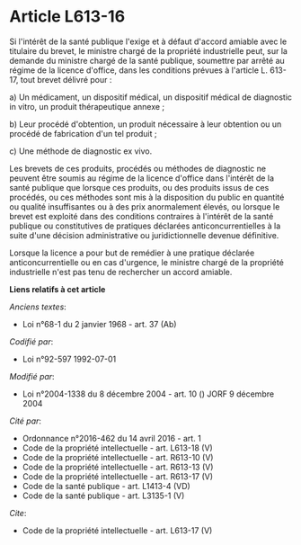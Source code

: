 # Article L613-16

Si l'intérêt de la santé publique l'exige et à défaut d'accord amiable avec le titulaire du brevet, le ministre chargé de la
propriété industrielle peut, sur la demande du ministre chargé de la santé publique, soumettre par arrêté au régime de la
licence d'office, dans les conditions prévues à l'article L. 613-17, tout brevet délivré pour : 

a) Un médicament, un dispositif médical, un dispositif médical de diagnostic in vitro, un produit thérapeutique annexe ; 

b) Leur procédé d'obtention, un produit nécessaire à leur obtention ou un procédé de fabrication d'un tel produit ; 

c) Une méthode de diagnostic ex vivo. 

Les brevets de ces produits, procédés ou méthodes de diagnostic ne peuvent être soumis au régime de la licence d'office dans
l'intérêt de la santé publique que lorsque ces produits, ou des produits issus de ces procédés, ou ces méthodes sont mis à la
disposition du public en quantité ou qualité insuffisantes ou à des prix anormalement élevés, ou lorsque le brevet est
exploité dans des conditions contraires à l'intérêt de la santé publique ou constitutives de pratiques déclarées
anticoncurrentielles à la suite d'une décision administrative ou juridictionnelle devenue définitive. 

Lorsque la licence a pour but de remédier à une pratique déclarée anticoncurrentielle ou en cas d'urgence, le ministre chargé
de la propriété industrielle n'est pas tenu de rechercher un accord amiable.

**Liens relatifs à cet article**

_Anciens textes_:

  - Loi n°68-1 du 2 janvier 1968 - art. 37 (Ab)

_Codifié par_:

  - Loi n°92-597 1992-07-01

_Modifié par_:

  - Loi n°2004-1338 du 8 décembre 2004 - art. 10 () JORF 9 décembre 2004

_Cité par_:

  - Ordonnance n°2016-462 du 14 avril 2016 - art. 1
  - Code de la propriété intellectuelle - art. L613-18 (V)
  - Code de la propriété intellectuelle - art. R613-10 (V)
  - Code de la propriété intellectuelle - art. R613-13 (V)
  - Code de la propriété intellectuelle - art. R613-17 (V)
  - Code de la santé publique - art. L1413-4 (VD)
  - Code de la santé publique - art. L3135-1 (V)

_Cite_:

  - Code de la propriété intellectuelle - art. L613-17 (V)
